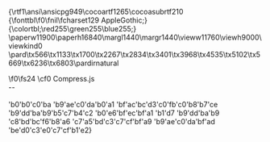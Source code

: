 {\rtf1\ansi\ansicpg949\cocoartf1265\cocoasubrtf210
{\fonttbl\f0\fnil\fcharset129 AppleGothic;}
{\colortbl;\red255\green255\blue255;}
\paperw11900\paperh16840\margl1440\margr1440\vieww11760\viewh9000\viewkind0
\pard\tx566\tx1133\tx1700\tx2267\tx2834\tx3401\tx3968\tx4535\tx5102\tx5669\tx6236\tx6803\pardirnatural

\f0\fs24 \cf0 Compress.js\
--\
\
\'b0\'b0\'c0\'ba \'b9\'ae\'c0\'da\'b0\'a1 \'bf\'ac\'bc\'d3\'c0\'fb\'c0\'b8\'b7\'ce \'b9\'dd\'ba\'b9\'b5\'c7\'b4\'c2 \'b0\'e6\'bf\'ec\'bf\'a1 \'b1\'d7 \'b9\'dd\'ba\'b9 \'c8\'bd\'bc\'f6\'b8\'a6 \'c7\'a5\'bd\'c3\'c7\'cf\'bf\'a9 \'b9\'ae\'c0\'da\'bf\'ad \'be\'d0\'c3\'e0\'c7\'cf\'b1\'e2}
